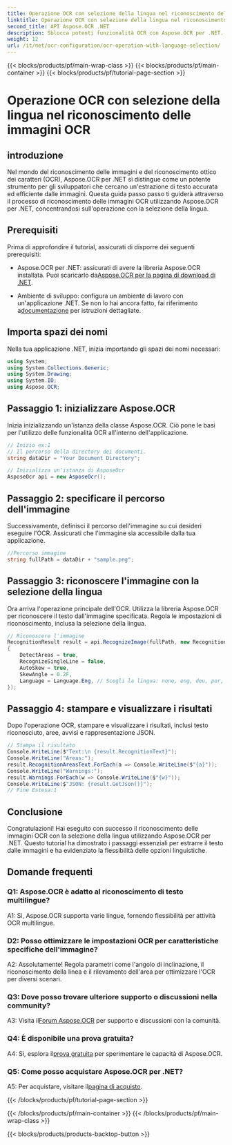 ```yaml
---
title: Operazione OCR con selezione della lingua nel riconoscimento delle immagini OCR
linktitle: Operazione OCR con selezione della lingua nel riconoscimento delle immagini OCR
second_title: API Aspose.OCR .NET
description: Sblocca potenti funzionalità OCR con Aspose.OCR per .NET. Estrai testo dalle immagini senza problemi.
weight: 12
url: /it/net/ocr-configuration/ocr-operation-with-language-selection/
---
```


{{< blocks/products/pf/main-wrap-class >}}
{{< blocks/products/pf/main-container >}}
{{< blocks/products/pf/tutorial-page-section >}}

# Operazione OCR con selezione della lingua nel riconoscimento delle immagini OCR

## introduzione

Nel mondo del riconoscimento delle immagini e del riconoscimento ottico dei caratteri (OCR), Aspose.OCR per .NET si distingue come un potente strumento per gli sviluppatori che cercano un'estrazione di testo accurata ed efficiente dalle immagini. Questa guida passo passo ti guiderà attraverso il processo di riconoscimento delle immagini OCR utilizzando Aspose.OCR per .NET, concentrandosi sull'operazione con la selezione della lingua.

## Prerequisiti

Prima di approfondire il tutorial, assicurati di disporre dei seguenti prerequisiti:

-  Aspose.OCR per .NET: assicurati di avere la libreria Aspose.OCR installata. Puoi scaricarlo da[Aspose.OCR per la pagina di download di .NET](https://releases.aspose.com/ocr/net/).

- Ambiente di sviluppo: configura un ambiente di lavoro con un'applicazione .NET. Se non lo hai ancora fatto, fai riferimento a[documentazione](https://reference.aspose.com/ocr/net/) per istruzioni dettagliate.

## Importa spazi dei nomi

Nella tua applicazione .NET, inizia importando gli spazi dei nomi necessari:

```csharp
using System;
using System.Collections.Generic;
using System.Drawing;
using System.IO;
using Aspose.OCR;
```

## Passaggio 1: inizializzare Aspose.OCR

Inizia inizializzando un'istanza della classe Aspose.OCR. Ciò pone le basi per l'utilizzo delle funzionalità OCR all'interno dell'applicazione.

```csharp
// Inizio ex:1
// Il percorso della directory dei documenti.
string dataDir = "Your Document Directory";

// Inizializza un'istanza di AsposeOcr
AsposeOcr api = new AsposeOcr();
```

## Passaggio 2: specificare il percorso dell'immagine

Successivamente, definisci il percorso dell'immagine su cui desideri eseguire l'OCR. Assicurati che l'immagine sia accessibile dalla tua applicazione.

```csharp
//Percorso immagine
string fullPath = dataDir + "sample.png";
```

## Passaggio 3: riconoscere l'immagine con la selezione della lingua

Ora arriva l'operazione principale dell'OCR. Utilizza la libreria Aspose.OCR per riconoscere il testo dall'immagine specificata. Regola le impostazioni di riconoscimento, inclusa la selezione della lingua.

```csharp
// Riconoscere l'immagine
RecognitionResult result = api.RecognizeImage(fullPath, new RecognitionSettings
{
    DetectAreas = true,
    RecognizeSingleLine = false,
    AutoSkew = true,
    SkewAngle = 0.2F,
    Language = Language.Eng, // Scegli la lingua: none, eng, deu, por, spa, fra, ita, cze, dan, dum, est, fin, lav, lit, nor, pol, rum, srp_hrv, slk, slv, swe, chi
});
```

## Passaggio 4: stampare e visualizzare i risultati

Dopo l'operazione OCR, stampare e visualizzare i risultati, inclusi testo riconosciuto, aree, avvisi e rappresentazione JSON.

```csharp
// Stampa il risultato
Console.WriteLine($"Text:\n {result.RecognitionText}");
Console.WriteLine("Areas:");
result.RecognitionAreasText.ForEach(a => Console.WriteLine($"{a}"));
Console.WriteLine("Warnings:");
result.Warnings.ForEach(w => Console.WriteLine($"{w}"));
Console.WriteLine($"JSON: {result.GetJson()}");
// Fine Estesa:1
```

## Conclusione

Congratulazioni! Hai eseguito con successo il riconoscimento delle immagini OCR con la selezione della lingua utilizzando Aspose.OCR per .NET. Questo tutorial ha dimostrato i passaggi essenziali per estrarre il testo dalle immagini e ha evidenziato la flessibilità delle opzioni linguistiche.

## Domande frequenti

### Q1: Aspose.OCR è adatto al riconoscimento di testo multilingue?

A1: Sì, Aspose.OCR supporta varie lingue, fornendo flessibilità per attività OCR multilingue.

### D2: Posso ottimizzare le impostazioni OCR per caratteristiche specifiche dell'immagine?

A2: Assolutamente! Regola parametri come l'angolo di inclinazione, il riconoscimento della linea e il rilevamento dell'area per ottimizzare l'OCR per diversi scenari.

### Q3: Dove posso trovare ulteriore supporto o discussioni nella community?

 A3: Visita il[Forum Aspose.OCR](https://forum.aspose.com/c/ocr/16) per supporto e discussioni con la comunità.

### Q4: È disponibile una prova gratuita?

 A4: Sì, esplora il[prova gratuita](https://releases.aspose.com/) per sperimentare le capacità di Aspose.OCR.

### Q5: Come posso acquistare Aspose.OCR per .NET?

 A5: Per acquistare, visitare il[pagina di acquisto](https://purchase.aspose.com/buy).

{{< /blocks/products/pf/tutorial-page-section >}}

{{< /blocks/products/pf/main-container >}}
{{< /blocks/products/pf/main-wrap-class >}}

{{< blocks/products/products-backtop-button >}}
